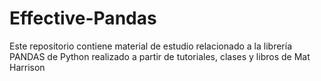 # Effective-Pandas
Este repositorio contiene material de estudio relacionado a la librería PANDAS de Python realizado a partir de tutoriales, clases y libros de Mat Harrison
